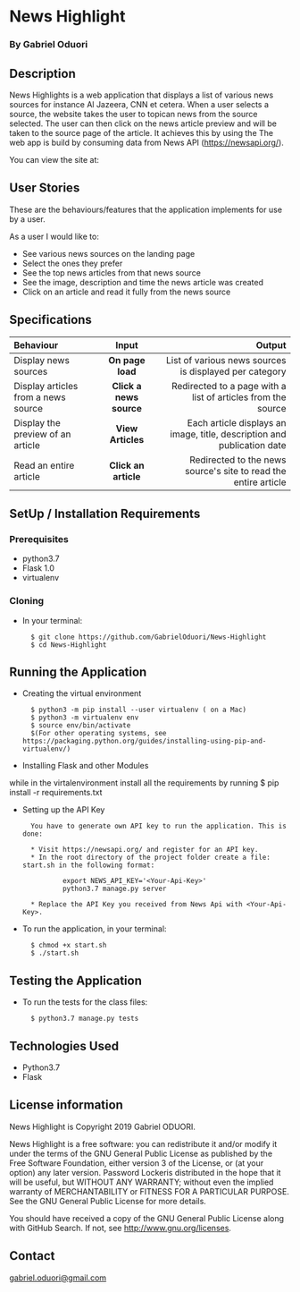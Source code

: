 # News Highlight

###  By Gabriel Oduori

## Description
News Highlights is a web application that displays a list of various news sources for instance Al Jazeera, CNN et cetera. When a user selects a source, the website takes the user to topican news from the source selected. The user can then click on the news article preview and will be taken to the source page of the article. It achieves this by using the The web app is build by consuming data from News API (https://newsapi.org/).

You can view the site at: 

## User Stories
These are the behaviours/features that the application implements for use by a user.

As a user I would like to:
* See various news sources on the landing page 
* Select the ones they prefer
* See the top news articles from that news source
* See the image, description and time the news article was created
* Click on an article and read it fully from the news source

## Specifications
| Behaviour | Input | Output |
| :---------------- | :---------------: | ------------------: |
| Display news sources | **On page load** | List of various news sources is displayed per category |
| Display articles from a news source | **Click a news source** | Redirected to a page with a list of articles from the source |
| Display the preview of an article | **View Articles** | Each article displays an image, title, description and publication date |
| Read an entire article | **Click an article** | Redirected to the news source's site to read the entire article |

## SetUp / Installation Requirements
### Prerequisites
* python3.7
* Flask 1.0
* virtualenv

### Cloning
* In your terminal:
        
        $ git clone https://github.com/GabrielOduori/News-Highlight
        $ cd News-Highlight

## Running the Application
* Creating the virtual environment

        $ python3 -m pip install --user virtualenv ( on a Mac)
        $ python3 -m virtualenv env
        $ source env/bin/activate
        $(For other operating systems, see https://packaging.python.org/guides/installing-using-pip-and-virtualenv/)
        
* Installing Flask and other Modules

while in the virtalenvironment install all the requirements by running 
$ pip install -r requirements.txt

        
* Setting up the API Key
        
        You have to generate own API key to run the application. This is done:
        
        * Visit https://newsapi.org/ and register for an API key.
        * In the root directory of the project folder create a file: start.sh in the following format:
        
                export NEWS_API_KEY='<Your-Api-Key>'
                python3.7 manage.py server
                
        * Replace the API Key you received from News Api with <Your-Api-Key>.
        
* To run the application, in your terminal:

        $ chmod +x start.sh
        $ ./start.sh
        
## Testing the Application
* To run the tests for the class files:

        $ python3.7 manage.py tests
        
## Technologies Used
* Python3.7
* Flask

## License information

News Highlight is Copyright 2019 Gabriel ODUORI.

News Highlight is a free software: you can redistribute it and/or modify it under the terms of the GNU General Public License as published by the Free Software Foundation, either version 3 of the License, or (at your option) any later version. Password Lockeris distributed in the hope that it will be useful, but WITHOUT ANY WARRANTY; without even the implied warranty of MERCHANTABILITY or FITNESS FOR A PARTICULAR PURPOSE. See the GNU General Public License for more details.

You should have received a copy of the GNU General Public License along with GitHub Search. If not, see http://www.gnu.org/licenses.

## Contact

gabriel.oduori@gmail.com

